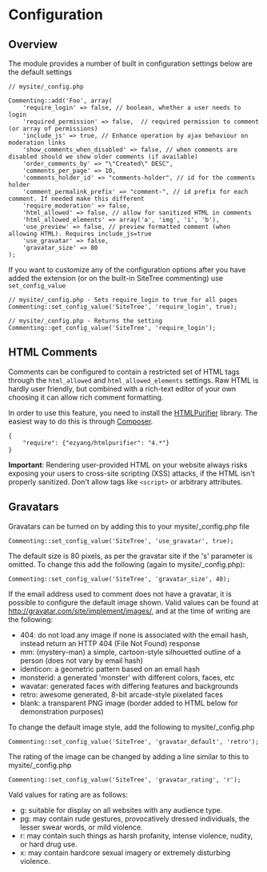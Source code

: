 # Configuration

## Overview

The module provides a number of built in configuration settings below are the default settings

	// mysite/_config.php 
	
	Commenting::add('Foo', array(
		'require_login' => false, // boolean, whether a user needs to login
		'required_permission' => false,  // required permission to comment (or array of permissions)
		'include_js' => true, // Enhance operation by ajax behaviour on moderation links
		'show_comments_when_disabled' => false, // when comments are disabled should we show older comments (if available)
		'order_comments_by' => "\"Created\" DESC",
		'comments_per_page' => 10,
		'comments_holder_id' => "comments-holder", // id for the comments holder
		'comment_permalink_prefix' => "comment-", // id prefix for each comment. If needed make this different
		'require_moderation' => false,
		'html_allowed' => false, // allow for sanitized HTML in comments
		'html_allowed_elements' => array('a', 'img', 'i', 'b'),
		'use_preview' => false, // preview formatted comment (when allowing HTML). Requires include_js=true
		'use_gravatar' => false,
		'gravatar_size' => 80
	);
	
If you want to customize any of the configuration options after you have added the extension (or
on the built-in SiteTree commenting) use `set_config_value`

	// mysite/_config.php - Sets require_login to true for all pages
	Commenting::set_config_value('SiteTree', 'require_login', true);
	
	// mysite/_config.php - Returns the setting 
	Commenting::get_config_value('SiteTree', 'require_login');
	
## HTML Comments

Comments can be configured to contain a restricted set of HTML tags
through the `html_allowed` and `html_allowed_elements` settings.
Raw HTML is hardly user friendly, but combined with a rich-text editor
of your own choosing it can allow rich comment formatting.

In order to use this feature, you need to install the
[HTMLPurifier](http://htmlpurifier.org/) library.
The easiest way to do this is through [Composer](http://getcomposer.org).

	{
		"require": {"ezyang/htmlpurifier": "4.*"}
	}

**Important**: Rendering user-provided HTML on your website always risks
exposing your users to cross-site scripting (XSS) attacks, if the HTML
isn't properly sanitized. Don't allow tags like `<script>` or arbitrary attributes.

## Gravatars

Gravatars can be turned on by adding this to your mysite/_config.php file

	Commenting::set_config_value('SiteTree', 'use_gravatar', true);

The default size is 80 pixels, as per the gravatar site if the 's' parameter is omitted.  To change this add the following (again to mysite/_config.php):

	Commenting::set_config_value('SiteTree', 'gravatar_size', 40);

If the email address used to comment does not have a gravatar, it is possible to configure the default image shown.  Valid values can be found at http://gravatar.com/site/implement/images/, and at the time of writing are the following:
* 404: do not load any image if none is associated with the email hash, instead return an HTTP 404 (File Not Found) response
* mm: (mystery-man) a simple, cartoon-style silhouetted outline of a person (does not vary by email hash)
* identicon: a geometric pattern based on an email hash
* monsterid: a generated 'monster' with different colors, faces, etc
* wavatar: generated faces with differing features and backgrounds
* retro: awesome generated, 8-bit arcade-style pixelated faces
* blank: a transparent PNG image (border added to HTML below for demonstration purposes)

To change the default image style, add the following to mysite/_config.php

    Commenting::set_config_value('SiteTree', 'gravatar_default', 'retro');


The rating of the image can be changed by adding a line similar to this to mysite/_config.php

    Commenting::set_config_value('SiteTree', 'gravatar_rating', 'r');

Vald values for rating are as follows:
* g: suitable for display on all websites with any audience type.
* pg: may contain rude gestures, provocatively dressed individuals, the lesser swear words, or mild violence.
* r: may contain such things as harsh profanity, intense violence, nudity, or hard drug use.
* x: may contain hardcore sexual imagery or extremely disturbing violence.